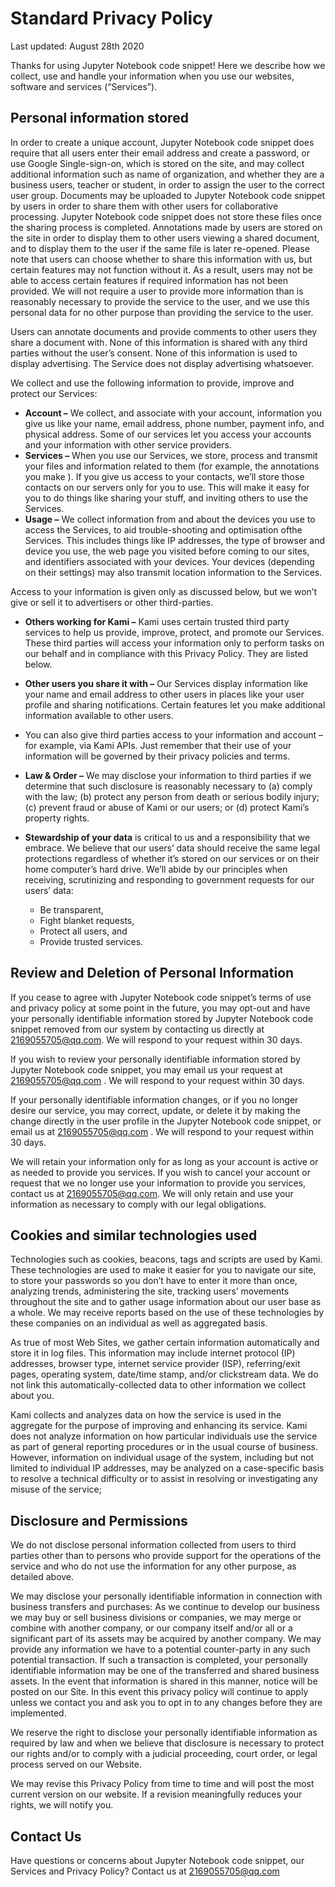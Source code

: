 # Standard Privacy Policy

Last updated: August 28th 2020

Thanks for using Jupyter Notebook code snippet! Here we describe how we collect, use and handle your information when you use our websites, software and services (“Services”).

## Personal information stored

In order to create a unique account, Jupyter Notebook code snippet does require that all users enter their email address and create a password, or use Google Single-sign-on, which is stored on the site, and may collect additional information such as name of organization, and whether they are a business users, teacher or student, in order to assign the user to the correct user group. Documents may be uploaded to Jupyter Notebook code snippet by users in order to share them with other users for collaborative processing. Jupyter Notebook code snippet does not store these files once the sharing process is completed. Annotations made by users are stored on the site in order to display them to other users viewing a shared document, and to display them to the user if the same file is later re-opened.
Please note that users can choose whether to share this information with us, but certain features may not function without it. As a result, users may not be able to access certain features if required information has not been provided. We will not require a user to provide more information than is reasonably necessary to provide the service to the user, and we use this personal data for no other purpose than providing the service to the user.

Users can annotate documents and provide comments to other users they share a document with. None of this information is shared with any third parties without the user’s consent. None of this information is used to display advertising. The Service does not display advertising whatsoever.

We collect and use the following information to provide, improve and protect our Services:

- **Account –** We collect, and associate with your account, information you give us like your name, email address, phone number, payment info, and physical address. Some of our services let you access your accounts and your information with other service providers.
- **Services –** When you use our Services, we store, process and transmit your files and information related to them (for example, the annotations you make ). If you give us access to your contacts, we’ll store those contacts on our servers only for you to use. This will make it easy for you to do things like sharing your stuff, and inviting others to use the Services.
- **Usage –**  We collect information from and about the devices you use to access the Services, to aid trouble-shooting and optimisation ofthe Services. This includes things like IP addresses, the type of browser and device you use, the web page you visited before coming to our sites, and identifiers associated with your devices. Your devices (depending on their settings) may also transmit location information to the Services.

Access to your information is given only as discussed below, but we won’t give or sell it to advertisers or other third-parties.

- **Others working for Kami –** Kami uses certain trusted third party services to help us provide, improve, protect, and promote our Services. These third parties will access your information only to perform tasks on our behalf and in compliance with this Privacy Policy. They are listed below.

- **Other users you share it with –** Our Services display information like your name and email address to other users in places like your user profile and sharing notifications. Certain features let you make additional information available to other users.

- You can also give third parties access to your information and account – for example, via Kami APIs. Just remember that their use of your information will be governed by their privacy policies and terms.

- **Law & Order –** We may disclose your information to third parties if we determine that such disclosure is reasonably necessary to (a) comply with the law; (b) protect any person from death or serious bodily injury; (c) prevent fraud or abuse of Kami or our users; or (d) protect Kami’s property rights.

- **Stewardship of your data** is critical to us and a responsibility that we embrace. We believe that our users’ data should receive the same legal protections regardless of whether it’s stored on our services or on their home computer’s hard drive. We’ll abide by our principles when receiving, scrutinizing and responding to government requests for our users’ data:

  - Be transparent,
  - Fight blanket requests,
  - Protect all users, and
  - Provide trusted services.

   

## Review and Deletion of Personal Information

If you cease to agree with Jupyter Notebook code snippet’s terms of use and privacy policy at some point in the future, you may opt-out and have your personally identifiable information stored by Jupyter Notebook code snippet removed from our system by contacting us directly at 2169055705@qq.com. We will respond to your request within 30 days.

If you wish to review your personally identifiable information stored by Jupyter Notebook code snippet, you may email us your request at 2169055705@qq.com . We will respond to your request within 30 days.

If your personally identifiable information changes, or if you no longer desire our service, you may correct, update, or delete it by making the change directly in the user profile in the Jupyter Notebook code snippet, or email us at 2169055705@qq.com . We will respond to your request within 30 days.

We will retain your information only for as long as your account is active or as needed to provide you services. If you wish to cancel your account or request that we no longer use your information to provide you services, contact us at 2169055705@qq.com. We will only retain and use your information as necessary to comply with our legal obligations.

## Cookies and similar technologies used

Technologies such as cookies, beacons, tags and scripts are used by Kami. These technologies are used to make it easier for you to navigate our site, to store your passwords so you don’t have to enter it more than once, analyzing trends, administering the site, tracking users’ movements throughout the site and to gather usage information about our user base as a whole. We may receive reports based on the use of these technologies by these companies on an individual as well as aggregated basis.

As true of most Web Sites, we gather certain information automatically and store it in log files. This information may include internet protocol (IP) addresses, browser type, internet service provider (ISP), referring/exit pages, operating system, date/time stamp, and/or clickstream data. We do not link this automatically-collected data to other information we collect about you.

Kami collects and analyzes data on how the service is used in the aggregate for the purpose of improving and enhancing its service. Kami does not analyze information on how particular individuals use the service as part of general reporting procedures or in the usual course of business. However, information on individual usage of the system, including but not limited to individual IP addresses, may be analyzed on a case-specific basis to resolve a technical difficulty or to assist in resolving or investigating any misuse of the service;

## Disclosure and Permissions

We do not disclose personal information collected from users to third parties other than to persons who provide support for the operations of the service and who do not use the information for any other purpose, as detailed above.

We may disclose your personally identifiable information in connection with business transfers and purchases: As we continue to develop our business we may buy or sell business divisions or companies, we may merge or combine with another company, or our company itself and/or all or a significant part of its assets may be acquired by another company. We may provide any information we have to a potential counter-party in any such potential transaction. If such a transaction is completed, your personally identifiable information may be one of the transferred and shared business assets. In the event that information is shared in this manner, notice will be posted on our Site. In this event this privacy policy will continue to apply unless we contact you and ask you to opt in to any changes before they are implemented.

We reserve the right to disclose your personally identifiable information as required by law and when we believe that disclosure is necessary to protect our rights and/or to comply with a judicial proceeding, court order, or legal process served on our Website.

We may revise this Privacy Policy from time to time and will post the most current version on our website. If a revision meaningfully reduces your rights, we will notify you.

## Contact Us

Have questions or concerns about Jupyter Notebook code snippet, our Services and Privacy Policy? Contact us at 2169055705@qq.com